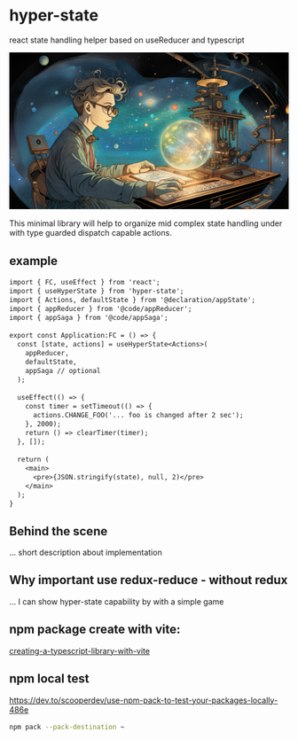 # hyper-state
react state handling helper based on useReducer and typescript

![explore-the-hyper-state](documentation/images/explore-the-hyper-state.jpg)

This minimal library will help to organize mid complex state handling under with type guarded dispatch capable actions.

## example

```tsx
import { FC, useEffect } from 'react';
import { useHyperState } from 'hyper-state';
import { Actions, defaultState } from '@declaration/appState';
import { appReducer } from '@code/appReducer';
import { appSaga } from '@code/appSaga';

export const Application:FC = () => {
  const [state, actions] = useHyperState<Actions>(
    appReducer,
    defaultState,
    appSaga // optional
  );

  useEffect(() => {
    const timer = setTimeout(() => {
      actions.CHANGE_FOO('... foo is changed after 2 sec');
    }, 2000);
    return () => clearTimer(timer);
  }, []);

  return (
    <main>
      <pre>{JSON.stringify(state), null, 2)</pre>
    </main>
  );
}
```

## Behind the scene

... short description about implementation

## Why important use redux-reduce - without redux

... I can show hyper-state capability by with a simple game

## npm package create with vite: 
[creating-a-typescript-library-with-vite](https://onderonur.netlify.app/blog/creating-a-typescript-library-with-vite/)

## npm local test

https://dev.to/scooperdev/use-npm-pack-to-test-your-packages-locally-486e

```sh
npm pack --pack-destination ~
```